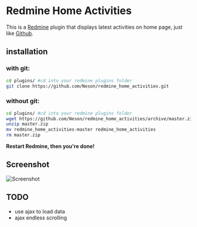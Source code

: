 # Redmine Home Activities

This is a [Redmine](http://redmine.org) plugin that displays latest activities on home page, just like [Github](https://github.com).


## installation

### with git:

```bash
cd plugins/ #cd into your redmine plugins folder
git clone https://github.com/Neson/redmine_home_activities.git
```

### without git:

```bash
cd plugins/ #cd into your redmine plugins folder
wget https://github.com/Neson/redmine_home_activities/archive/master.zip
unzip master.zip
mv redmine_home_activities-master redmine_home_activities
rm master.zip
```

**Restart Redmine, then you're done!**


## Screenshot

![Screenshot](http://i.imgur.com/v9RD8pi.png "Screenshot")


## TODO

* use ajax to load data
* ajax endless scrolling
